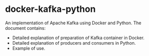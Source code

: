 # docker-kafka-python
An implementation of Apache Kafka using Docker and Python. The document contains:
* Detailed explanation of preparation of Kafka container in Docker.
* Detailed explanation of producers and consumers in Python.
* Example of use.
